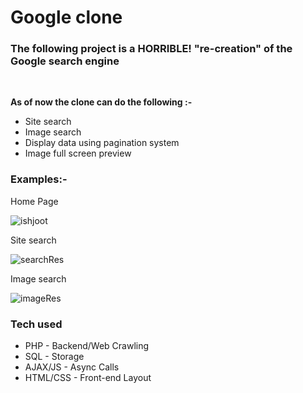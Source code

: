 <h1><b>Google clone</b></h1>
<h3>The following project is a HORRIBLE! "re-creation" of the Google search engine</h3><br />

<p><b>As of now the clone can do the following :-</b></p>
<ul>
  <li>Site search</li>
  <li>Image search</li>
  <li>Display data using pagination system</li>
  <li>Image full screen preview</li>
</ul>

<h3><b>Examples:-</b></h3>

<p>Home Page</p>


![ishjoot](https://user-images.githubusercontent.com/35224521/56094007-a1b81780-5eec-11e9-8dd9-0b7d2ff73b66.png)

<p>Site search</p>


![searchRes](https://user-images.githubusercontent.com/35224521/56094105-f6a85d80-5eed-11e9-9fcd-a54e6e2d3ad2.png)


<p>Image search</p>

![imageRes](https://user-images.githubusercontent.com/35224521/56094126-20618480-5eee-11e9-8dfa-ec46147cd1d8.png)


<h3><b>Tech used</b></h3>
<ul>
  <li>PHP - Backend/Web Crawling</li>
  <li>SQL - Storage</li>
  <li>AJAX/JS - Async Calls </li>
  <li>HTML/CSS - Front-end Layout</li>
</ul>
